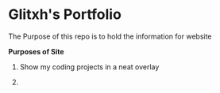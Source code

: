 # Glitxh's Portfolio

The Purpose of this repo is to hold the information for website

**Purposes of Site**

1. Show my coding projects in a neat overlay

2.
